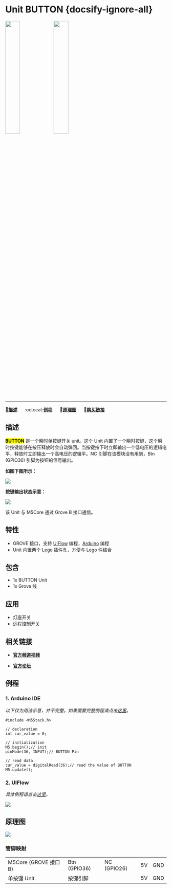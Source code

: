 # Unit BUTTON {docsify-ignore-all}

<img src="assets/img/product_pics/unit/M5GO_Unit_button.png" width="30%" height="30%"><img src="assets/img/product_pics/unit/unit_button_grove_b.png" width="30%" height="30%">

***

:memo:**[描述](#描述)**&nbsp;&nbsp;&nbsp;&nbsp;&nbsp;&nbsp;:octocat:**[例程](#例程)**&nbsp;&nbsp;&nbsp;&nbsp;&nbsp;&nbsp;:electric_plug:**[原理图](#原理图)**&nbsp;&nbsp;&nbsp;&nbsp;&nbsp;&nbsp;🛒**[购买链接](https://item.taobao.com/item.htm?spm=a1z10.3-c.w4002-1172588106.49.3a93425e5PQbBs&id=577636117298)**

## 描述

**<mark>BUTTON</mark>** 是一个瞬时单按键开关 unit。这个 Unit 内置了一个瞬时按键，这个瞬时按键能够在按压释放时会自动弹回。当按键按下时立即输出一个低电压的逻辑电平，释放时立即输出一个高电压的逻辑平。NC 引脚在该模块没有用到，Btn (GPIO36) 引脚为按钮的信号输出。

**如图下图所示：**

<img src="assets/img/product_pics/unit/button/unit_button_02.png">

**按键输出状态示意：**

<img src="assets/img/product_pics/unit/button/unit_button_03.png">

该 Unit 与 M5Core 通过 Grove B 接口通信。

## 特性

-  GROVE 接口，支持 [UIFlow](http://flow.m5stack.com) 编程，[Arduino](http://www.arduino.cc) 编程
-  Unit 内置两个 Lego 插件孔，方便与 Lego 件结合

## 包含

- 1x BUTTON Unit
- 1x Grove 线

## 应用

- 灯座开关
- 远程控制开关

## 相关链接

- **[官方频道视频](https://i.youku.com/i/UNjE1ODA2MzE0OA==?spm=a2hzp.8253869.0.0)**

- **[官方论坛](http://forum.m5stack.com/)**

## 例程

### 1. Arduino IDE

*以下仅为用法示意，并不完整。如果需要完整例程请点击[这里](https://github.com/m5stack/M5-ProductExampleCodes/tree/master/Unit/BUTTON/Arduino)。*

```arduino
#include <M5Stack.h>

// declaration
int cur_value = 0;

// initialization
M5.begin();// init
pinMode(36, INPUT);// BUTTON Pin

// read data
cur_value = digitalRead(36);// read the value of BUTTON
M5.update();
```

### 2. UIFlow

*具体例程请点击[这里](https://github.com/m5stack/M5-ProductExampleCodes/tree/master/Unit/BUTTON/UIFlow)。*

<img src="assets/img/product_pics/unit/unit_example/BUTTON/example_unit_button_03.png">

## 原理图

<img src="assets/img/product_pics/unit/button_sch.JPG">

### 管脚映射

<table>
 <tr><td>M5Core (GROVE 接口 B)</td><td>Btn (GPIO36)</td><td>NC (GPIO26)</td><td>5V</td><td>GND</td></tr>
 <tr><td>单按键 Unit</td></td><td>按键引脚</td><td> </td><td>5V</td><td>GND</td></tr>
</table>